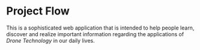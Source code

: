 # Project Flow
This is a sophisticated web application that is intended to help people learn, discover and realize important information regarding the applications of *Drone Technology* in our daily lives. 